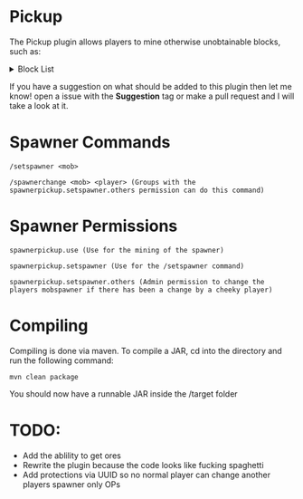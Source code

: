# Pickup
The Pickup plugin allows players to mine otherwise unobtainable blocks, such as:
<details>
<summary>Block List</summary>
Grass
<br>
Glass
<br>
Glowstone
<br>
Ice
<br>  
Snow Block
<br>
Snow
<br> 
Cobblestone Stairs
<br>
Wood Stairs
<br>
Clay Block
<br>
Cake
<br>
Mob Spawners
</details>

If you have a suggestion on what should be added to this plugin then let me know! open a issue with the **Suggestion** tag or make a pull request and I will take a look at it.

# Spawner Commands
`/setspawner <mob>`

`/spawnerchange <mob> <player> (Groups with the spawnerpickup.setspawner.others permission can do this command)`

# Spawner Permissions
`spawnerpickup.use (Use for the mining of the spawner)`

`spawnerpickup.setspawner (Use for the /setspawner command)`

`spawnerpickup.setspawner.others (Admin permission to change the players mobspawner if there has been a change by a cheeky player)`

# Compiling
Compiling is done via maven. To compile a JAR, cd into the directory and run the following command:

`mvn clean package`

You should now have a runnable JAR inside the /target folder

# TODO:
* Add the ablility to get ores
* Rewrite the plugin because the code looks like fucking spaghetti
* Add protections via UUID so no normal player can change another players spawner only OPs
